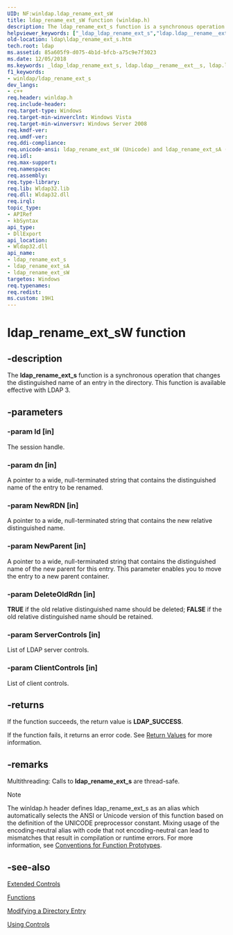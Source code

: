 ```yaml
---
UID: NF:winldap.ldap_rename_ext_sW
title: ldap_rename_ext_sW function (winldap.h)
description: The ldap_rename_ext_s function is a synchronous operation that changes the distinguished name of an entry in the directory. This function is available effective with LDAP 3.
helpviewer_keywords: ["_ldap_ldap_rename_ext_s","ldap.ldap__rename__ext__s","ldap.ldap_rename_ext_s","ldap_rename_ext_s","ldap_rename_ext_s function [LDAP]","ldap_rename_ext_sA","ldap_rename_ext_sW","winldap/ldap_rename_ext_s","winldap/ldap_rename_ext_sA","winldap/ldap_rename_ext_sW"]
old-location: ldap\ldap_rename_ext_s.htm
tech.root: ldap
ms.assetid: 85a605f9-d075-4b1d-bfcb-a75c9e7f3023
ms.date: 12/05/2018
ms.keywords: _ldap_ldap_rename_ext_s, ldap.ldap__rename__ext__s, ldap.ldap_rename_ext_s, ldap_rename_ext_s, ldap_rename_ext_s function [LDAP], ldap_rename_ext_sA, ldap_rename_ext_sW, winldap/ldap_rename_ext_s, winldap/ldap_rename_ext_sA, winldap/ldap_rename_ext_sW
f1_keywords:
- winldap/ldap_rename_ext_s
dev_langs:
- c++
req.header: winldap.h
req.include-header: 
req.target-type: Windows
req.target-min-winverclnt: Windows Vista
req.target-min-winversvr: Windows Server 2008
req.kmdf-ver: 
req.umdf-ver: 
req.ddi-compliance: 
req.unicode-ansi: ldap_rename_ext_sW (Unicode) and ldap_rename_ext_sA (ANSI)
req.idl: 
req.max-support: 
req.namespace: 
req.assembly: 
req.type-library: 
req.lib: Wldap32.lib
req.dll: Wldap32.dll
req.irql: 
topic_type:
- APIRef
- kbSyntax
api_type:
- DllExport
api_location:
- Wldap32.dll
api_name:
- ldap_rename_ext_s
- ldap_rename_ext_sA
- ldap_rename_ext_sW
targetos: Windows
req.typenames: 
req.redist: 
ms.custom: 19H1
---
```


# ldap_rename_ext_sW function


## -description


The <b>ldap_rename_ext_s</b> function is a synchronous operation that changes the distinguished name of an entry in the directory. This function is available effective with LDAP 3.


## -parameters




### -param ld [in]

The session handle.


### -param dn [in]

A pointer to a wide, null-terminated string that contains the distinguished name of the entry to be renamed.


### -param NewRDN [in]

A pointer to a wide, null-terminated string that contains the new relative distinguished name.


### -param NewParent [in]

A pointer to a wide, null-terminated string that contains the distinguished name of the new parent for this entry. This parameter enables you to move the entry to a new parent container.


### -param DeleteOldRdn [in]

<b>TRUE</b> if the old relative distinguished name should be deleted; <b>FALSE</b> if the old relative distinguished name should be retained.


### -param ServerControls [in]

List of LDAP server controls.


### -param ClientControls [in]

List of client controls.


## -returns



If the function succeeds, the return value is <b>LDAP_SUCCESS</b>.

If the function fails, it returns an error code. See 
<a href="https://docs.microsoft.com/previous-versions/windows/desktop/ldap/return-values">Return Values</a> for more information.




## -remarks



Multithreading: Calls to <b>ldap_rename_ext_s</b> are thread-safe.





> [!NOTE]
> The winldap.h header defines ldap_rename_ext_s as an alias which automatically selects the ANSI or Unicode version of this function based on the definition of the UNICODE preprocessor constant. Mixing usage of the encoding-neutral alias with code that not encoding-neutral can lead to mismatches that result in compilation or runtime errors. For more information, see [Conventions for Function Prototypes](/windows/win32/intl/conventions-for-function-prototypes).

## -see-also




<a href="https://docs.microsoft.com/previous-versions/windows/desktop/ldap/extended-controls">Extended Controls</a>



<a href="https://docs.microsoft.com/previous-versions/windows/desktop/ldap/functions">Functions</a>



<a href="https://docs.microsoft.com/previous-versions/windows/desktop/ldap/modifying-a-directory-entry">Modifying a Directory Entry</a>



<a href="https://docs.microsoft.com/previous-versions/windows/desktop/ldap/using-controls">Using Controls</a>
 

 

